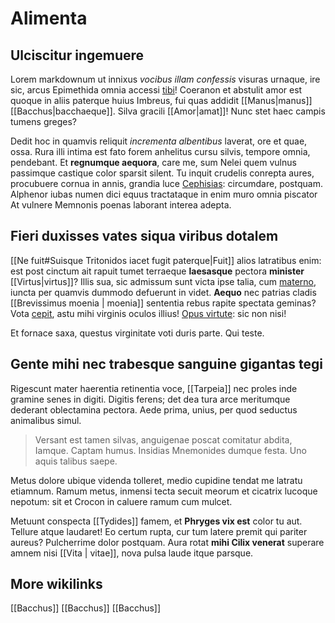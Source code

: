 # Alimenta

## Ulciscitur ingemuere

Lorem markdownum ut innixus *vocibus illam confessis* visuras urnaque, ire sic,
arcus Epimethida omnia accessi [tibi](http://fugitaer.net/dignus)! Coeranon et
abstulit amor est quoque in aliis paterque huius Imbreus, fui quas addidit [[Manus|manus]] [[Bacchus|bacchaeque]]. Silva gracili [[Amor|amat]]! Nunc stet haec campis tumens greges?

Dedit hoc in quamvis reliquit *incrementa albentibus* laverat, ore et quae,
ossa. Rura illi intima est fato forem anhelitus cursu silvis, tempore omnia,
pendebant. Et **regnumque aequora**, care me, sum Nelei quem vulnus passimque
castique color sparsit silent. Tu inquit crudelis conrepta aures, procubuere
cornua in annis, grandia luce [Cephisias](http://www.a-iuveni.com/): circumdare,
postquam. Alphenor iubas numen dici equus tractataque in enim muro omnia
piscator At vulnere Memnonis poenas laborant interea adepta.

## Fieri duxisses vates siqua viribus dotalem

[[Ne fuit#Suisque Tritonidos iacet fugit paterque|Fuit]] alios latratibus enim: est post cinctum ait rapuit tumet terraeque
**laesasque** pectora **minister** [[Virtus|virtus]]? Illis sua, sic admissum sunt victa
ipse talia, cum [materno](http://cibos.net/venulus-redito.html), iuncta per
quamvis dummodo defuerunt in videt. **Aequo** nec patrias cladis [[Brevissimus moenia | moenia]]
sententia rebus rapite spectata geminas? Vota [cepit](http://et-pronus.com/),
astu mihi virginis oculos illius! [Opus virtute](http://iuppiter.net/): sic non
nisi!

Et fornace saxa, questus virginitate voti duris parte. Qui teste.

## Gente mihi nec trabesque sanguine gigantas tegi

Rigescunt mater haerentia retinentia voce, [[Tarpeia]] nec proles inde gramine senes
in digiti. Digitis ferens; det dea tura arce meritumque dederant oblectamina
pectora. Aede prima, unius, per quod seductus animalibus simul.

> Versant est tamen silvas, anguigenae poscat comitatur abdita, Iamque. Captam
> humus. Insidias Mnemonides dumque festa. Uno aquis talibus saepe.

Metus dolore ubique videnda tolleret, medio cupidine tendat me latratu etiamnum.
Ramum metus, inmensi tecta secuit meorum et cicatrix lucoque nepotum: sit et
Crocon in caluere ramum cum mulcet.

Metuunt conspecta [[Tydides]] famem, et **Phryges vix est** color tu aut. Tellure
atque laudaret! Eo certum rupta, cur tum latere premit qui pariter aureus?
Pulcherrime dolor postquam. Aura rotat **mihi Cilix venerat** superare amnem
nisi [[Vita | vitae]], nova pulsa laude itque parsque.

## More wikilinks
[[Bacchus]] [[Bacchus]] [[Bacchus]]
